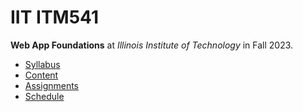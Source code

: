 # IIT ITM541

**Web App Foundations** at
*Illinois Institute of Technology* in
Fall 2023.

- [Syllabus](https://github.com/hendraanggrian/IIT-ITM541/blob/assets/syllabus.pdf)
- [Content](https://github.com/hendraanggrian/IIT-ITM541/tree/assets/)
- [Assignments](assignments/)
- [Schedule](.class.ics)
